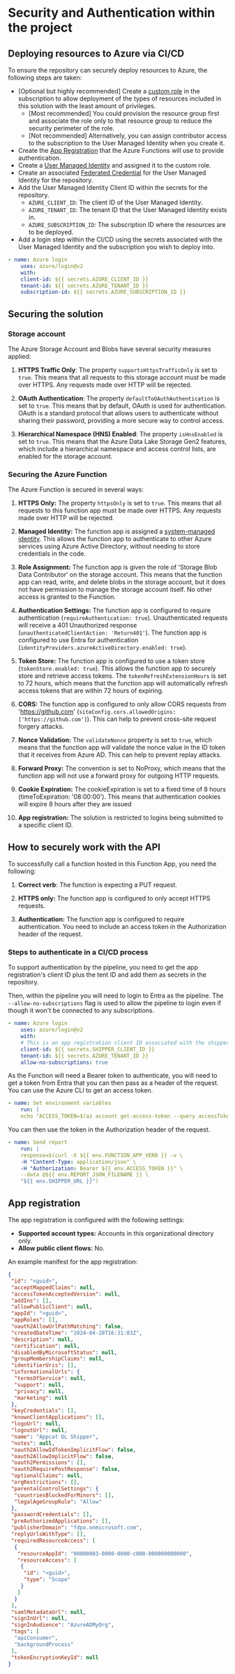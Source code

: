 # Security and Authentication within the project

## Deploying resources to Azure via CI/CD

To ensure the repository can securely deploy resources to Azure, the following steps are taken:

- [Optional but highly recommended] Create a [custom role](../infra/custom-deployer-role.json) in the subscription to allow deployment of the types of resources included in this solution with the least amount of privileges.
  - [Most recommended] You could provision the resource group first and associate the role only to that resource group to reduce the security perimeter of the role.
  - [Not recommended] Alternatively, you can assign contributor access to the subscription to the User Managed Identity when you create it.
- Create the [App Registration](#app-registration) that the Azure Functions will use to provide authentication.
- Create a [User Managed Identity](https://learn.microsoft.com/en-us/entra/identity/managed-identities-azure-resources/how-manage-user-assigned-managed-identities?pivots=identity-mi-methods-azcli) and assigned it to the custom role.
- Create an associated [Federated Credential](https://learn.microsoft.com/en-us/entra/workload-id/workload-identity-federation) for the User Managed Identity for the repository.
- Add the User Managed Identity Client ID within the secrets for the repository.
  - `AZURE_CLIENT_ID`: The client ID of the User Managed Identity.
  - `AZURE_TENANT_ID`: The tenant ID that the User Managed Identity exists in.
  - `AZURE_SUBSCRIPTION_ID`: The subscription ID where the resources are to be deployed.
- Add a login step within the CI/CD using the secrets associated with the User Managed Identity and the subscription you wish to deploy into.

```yaml
- name: Azure login
    uses: azure/login@v2
    with:
    client-id: ${{ secrets.AZURE_CLIENT_ID }}
    tenant-id: ${{ secrets.AZURE_TENANT_ID }}
    subscription-id: ${{ secrets.AZURE_SUBSCRIPTION_ID }}
```

## Securing the solution

### Storage account

The Azure Storage Account and Blobs have several security measures applied:

1. **HTTPS Traffic Only**: The property `supportsHttpsTrafficOnly` is set to `true`. This means that all requests to this storage account must be made over HTTPS. Any requests made over HTTP will be rejected.

2. **OAuth Authentication**: The property `defaultToOAuthAuthentication` is set to `true`. This means that by default, OAuth is used for authentication. OAuth is a standard protocol that allows users to authenticate without sharing their password, providing a more secure way to control access.

3. **Hierarchical Namespace (HNS) Enabled**: The property `isHnsEnabled` is set to `true`. This means that the Azure Data Lake Storage Gen2 features, which include a hierarchical namespace and access control lists, are enabled for the storage account.

### Securing the Azure Function

The Azure Function is secured in several ways:

1. **HTTPS Only:** The property `httpsOnly` is set to `true`. This means that all requests to this function app must be made over HTTPS. Any requests made over HTTP will be rejected.

2. **Managed Identity:** The function app is assigned a [system-managed identity](https://learn.microsoft.com/en-us/entra/identity/managed-identities-azure-resources/overview). This allows the function app to authenticate to other Azure services using Azure Active Directory, without needing to store credentials in the code.

3. **Role Assignment:** The function app is given the role of 'Storage Blob Data Contributor' on the storage account. This means that the function app can read, write, and delete blobs in the storage account, but it does not have permission to manage the storage account itself. No other access is granted to the Function.

4. **Authentication Settings:** The function app is configured to require authentication (`requireAuthentication: true`). Unauthenticated requests will receive a 401 Unauthorized response (`unauthenticatedClientAction: 'Return401'`). The function app is configured to use Entra for authentication (`identityProviders.azureActiveDirectory.enabled: true`).

5. **Token Store:** The function app is configured to use a token store (`tokenStore.enabled: true`). This allows the function app to securely store and retrieve access tokens. The `tokenRefreshExtensionHours` is set to 72 hours, which means that the function app will automatically refresh access tokens that are within 72 hours of expiring.

6. **CORS:** The function app is configured to only allow CORS requests from 'https://github.com' (`siteConfig.cors.allowedOrigins: ['https://github.com']`). This can help to prevent cross-site request forgery attacks.

7. **Nonce Validation:** The `validateNonce` property is set to `true`, which means that the function app will validate the nonce value in the ID token that it receives from Azure AD. This can help to prevent replay attacks.

8. **Forward Proxy:** The convention is set to NoProxy, which means that the function app will not use a forward proxy for outgoing HTTP requests.

9. **Cookie Expiration:** The cookieExpiration is set to a fixed time of 8 hours (timeToExpiration: '08:00:00'). This means that authentication cookies will expire 8 hours after they are issued

10. **App registration:** The solution is restricted to logins being submitted to a specific client ID.

## How to securely work with the API

To successfully call a function hosted in this Function App, you need the following:

1. **Correct verb**: The function is expecting a PUT request.

2. **HTTPS only:** The function app is configured to only accept HTTPS requests.

3. **Authentication:** The function app is configured to require authentication. You need to include an access token in the Authorization header of the request.

### Steps to authenticate in a CI/CD process

To support authentication by the pipeline, you need to get the app registration's client ID plus the tent ID and add them as secrets in the repository.

Then, within the pipeline you will need to login to Entra as the pipeline. The `--allow-no-subscriptions` flag is used to allow the pipeline to login even if though it won't be connected to any subscriptions.

```yaml
- name: Azure login
    uses: azure/login@v2
    with:
    # This is an app registration client ID associated with the shipper function.
    client-id: ${{ secrets.SHIPPER_CLIENT_ID }} 
    tenant-id: ${{ secrets.AZURE_TENANT_ID }}
    allow-no-subscriptions: true
```

As the Function will need a Bearer token to authenticate, you will need to get a token from Entra that you can then pass as a header of the request. You can use the Azure CLI to get an access token.

```yaml
- name: Set environment variables
    run: |
    echo "ACCESS_TOKEN=$(az account get-access-token --query accessToken --resource  ${{ secrets.SHIPPER_CLIENT_ID }} -o tsv)" >> $GITHUB_ENV
```

You can then use the token in the Authorization header of the request.

```yaml
- name: Send report
    run: |
    response=$(curl -X ${{ env.FUNCTION_APP_VERB }} -v \
    -H "Content-Type: application/json" \
    -H "Authorization: Bearer ${{ env.ACCESS_TOKEN }}" \
    --data @${{ env.REPORT_JSON_FILENAME }} \
    "${{ env.SHIPPER_URL }}")
```

## App registration

The app registration is configured with the following settings:

- **Supported account types:** Accounts in this organizational directory only.
- **Allow public client flows:** No.

An example manifest for the app registration:

```json
{
 "id": "<guid>",
 "acceptMappedClaims": null,
 "accessTokenAcceptedVersion": null,
 "addIns": [],
 "allowPublicClient": null,
 "appId": "<guid>",
 "appRoles": [],
 "oauth2AllowUrlPathMatching": false,
 "createdDateTime": "2024-04-28T16:31:03Z",
 "description": null,
 "certification": null,
 "disabledByMicrosoftStatus": null,
 "groupMembershipClaims": null,
 "identifierUris": [],
 "informationalUrls": {
  "termsOfService": null,
  "support": null,
  "privacy": null,
  "marketing": null
 },
 "keyCredentials": [],
 "knownClientApplications": [],
 "logoUrl": null,
 "logoutUrl": null,
 "name": "Appcat DL Shipper",
 "notes": null,
 "oauth2AllowIdTokenImplicitFlow": false,
 "oauth2AllowImplicitFlow": false,
 "oauth2Permissions": [],
 "oauth2RequirePostResponse": false,
 "optionalClaims": null,
 "orgRestrictions": [],
 "parentalControlSettings": {
  "countriesBlockedForMinors": [],
  "legalAgeGroupRule": "Allow"
 },
 "passwordCredentials": [],
 "preAuthorizedApplications": [],
 "publisherDomain": "fdpo.onmicrosoft.com",
 "replyUrlsWithType": [],
 "requiredResourceAccess": [
  {
   "resourceAppId": "00000003-0000-0000-c000-000000000000",
   "resourceAccess": [
    {
     "id": "<guid>",
     "type": "Scope"
    }
   ]
  }
 ],
 "samlMetadataUrl": null,
 "signInUrl": null,
 "signInAudience": "AzureADMyOrg",
 "tags": [
  "apiConsumer",
  "backgroundProcess"
 ],
 "tokenEncryptionKeyId": null
}
```